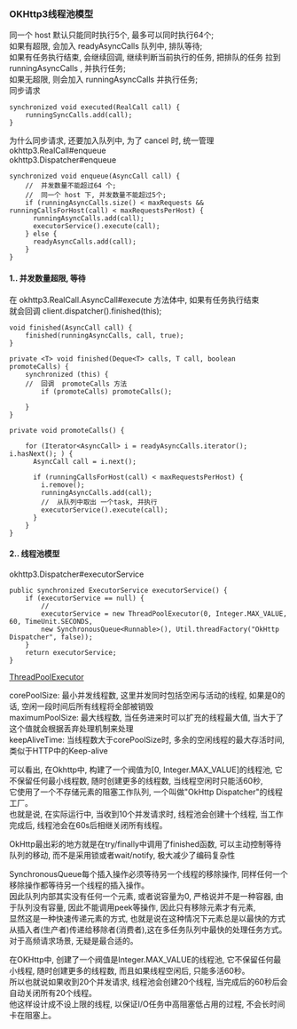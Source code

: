 ### OKHttp3线程池模型  
同一个 host 默认只能同时执行5个,  最多可以同时执行64个;  
如果有超限, 会加入 readyAsyncCalls 队列中, 排队等待;  
    如果有任务执行结束, 会继续回调, 继续判断当前执行的任务, 把排队的任务 拉到 runningAsyncCalls , 并执行任务;  
如果无超限, 则会加入  runningAsyncCalls 并执行任务;  
同步请求  
```
synchronized void executed(RealCall call) {
    runningSyncCalls.add(call);
}
```
为什么同步请求, 还要加入队列中, 为了 cancel 时,  统一管理    
okhttp3.RealCall#enqueue  
okhttp3.Dispatcher#enqueue  
```
synchronized void enqueue(AsyncCall call) {
    //  并发数量不能超过64 个;
    //  同一个 host 下, 并发数量不能超过5个;  
    if (runningAsyncCalls.size() < maxRequests && runningCallsForHost(call) < maxRequestsPerHost) {
      runningAsyncCalls.add(call);
      executorService().execute(call);
    } else {
      readyAsyncCalls.add(call);
    }
}
```  
#### 1.. 并发数量超限, 等待  
在 okhttp3.RealCall.AsyncCall#execute 方法体中, 如果有任务执行结束  
就会回调  client.dispatcher().finished(this);   
```
void finished(AsyncCall call) {
    finished(runningAsyncCalls, call, true);
}

private <T> void finished(Deque<T> calls, T call, boolean promoteCalls) {
    synchronized (this) {
    //  回调  promoteCalls 方法  
        if (promoteCalls) promoteCalls();
    
    }
}

private void promoteCalls() {
    
    for (Iterator<AsyncCall> i = readyAsyncCalls.iterator(); i.hasNext(); ) {
      AsyncCall call = i.next();

      if (runningCallsForHost(call) < maxRequestsPerHost) {
        i.remove();
        runningAsyncCalls.add(call);
        //  从队列中取出 一个task, 并执行
        executorService().execute(call);
      }
    }
}
```
#### 2.. 线程池模型  
okhttp3.Dispatcher#executorService  

```
public synchronized ExecutorService executorService() {
    if (executorService == null) {
        //  
        executorService = new ThreadPoolExecutor(0, Integer.MAX_VALUE, 60, TimeUnit.SECONDS,
        new SynchronousQueue<Runnable>(), Util.threadFactory("OkHttp Dispatcher", false));
    }
    return executorService;
}
```
[ThreadPoolExecutor](/Java/basic/concurrent/ThreadPoolExecutor.md)   

corePoolSize: 最小并发线程数, 这里并发同时包括空闲与活动的线程, 如果是0的话, 空闲一段时间后所有线程将全部被销毁   
maximumPoolSize: 最大线程数, 当任务进来时可以扩充的线程最大值, 当大于了这个值就会根据丢弃处理机制来处理  
keepAliveTime: 当线程数大于corePoolSize时, 多余的空闲线程的最大存活时间, 类似于HTTP中的Keep-alive  

可以看出, 在Okhttp中, 构建了一个阀值为[0, Integer.MAX_VALUE]的线程池, 它不保留任何最小线程数, 随时创建更多的线程数, 当线程空闲时只能活60秒,   
它使用了一个不存储元素的阻塞工作队列, 一个叫做"OkHttp Dispatcher"的线程工厂。  
也就是说, 在实际运行中, 当收到10个并发请求时, 线程池会创建十个线程, 当工作完成后, 线程池会在60s后相继关闭所有线程。  

OkHttp最出彩的地方就是在try/finally中调用了finished函数, 可以主动控制等待队列的移动, 而不是采用锁或者wait/notify, 极大减少了编码复杂性  


SynchronousQueue每个插入操作必须等待另一个线程的移除操作, 同样任何一个移除操作都等待另一个线程的插入操作。  
因此队列内部其实没有任何一个元素, 或者说容量为0, 严格说并不是一种容器, 由于队列没有容量, 因此不能调用peek等操作, 因此只有移除元素才有元素,   
显然这是一种快速传递元素的方式, 也就是说在这种情况下元素总是以最快的方式从插入者(生产者)传递给移除者(消费者),这在多任务队列中最快的处理任务方式。  
对于高频请求场景, 无疑是最合适的。

在OKHttp中, 创建了一个阀值是Integer.MAX_VALUE的线程池, 它不保留任何最小线程, 随时创建更多的线程数, 而且如果线程空闲后, 只能多活60秒。  
所以也就说如果收到20个并发请求, 线程池会创建20个线程, 当完成后的60秒后会自动关闭所有20个线程。  
他这样设计成不设上限的线程, 以保证I/O任务中高阻塞低占用的过程, 不会长时间卡在阻塞上。  


